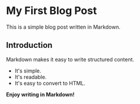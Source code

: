 # My First Blog Post

This is a simple blog post written in Markdown.

## Introduction

Markdown makes it easy to write structured content.

- It's simple.
- It's readable.
- It's easy to convert to HTML.

**Enjoy writing in Markdown!**
